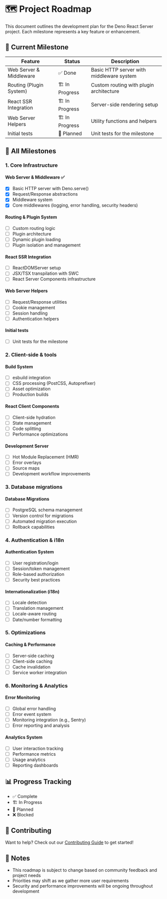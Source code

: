 # 🗺️ Project Roadmap

This document outlines the development plan for the Deno React Server project. Each milestone represents a key feature or enhancement.

## 🎯 Current Milestone

| Feature | Status | Description |
|---|---|---|
| Web Server & Middleware | ✅ Done | Basic HTTP server with middleware system |
| Routing (Plugin System) | 🏗️ In Progress | Custom routing with plugin architecture |
| React SSR Integration | 🏗️ In Progress | Server-side rendering setup |
| Web Server Helpers | 🏗️ In Progress | Utility functions and helpers |
| Initial tests | 📅 Planned | Unit tests for the milestone |

## 📅 All Milestones

### 1. Core Infrastructure

#### Web Server & Middleware ✅
- [x] Basic HTTP server with Deno.serve()
- [x] Request/Response abstractions
- [x] Middleware system
- [x] Core middlewares (logging, error handling, security headers)

#### Routing & Plugin System
- [ ] Custom routing logic
- [ ] Plugin architecture
- [ ] Dynamic plugin loading
- [ ] Plugin isolation and management

#### React SSR Integration
- [ ] ReactDOMServer setup
- [ ] JSX/TSX transpilation with SWC
- [ ] React Server Components infrastructure

#### Web Server Helpers
- [ ] Request/Response utilities
- [ ] Cookie management
- [ ] Session handling
- [ ] Authentication helpers

#### Initial tests
- [ ] Unit tests for the milestone

### 2. Client-side & tools

#### Build System
- [ ] esbuild integration
- [ ] CSS processing (PostCSS, Autoprefixer)
- [ ] Asset optimization
- [ ] Production builds

#### React Client Components
- [ ] Client-side hydration
- [ ] State management
- [ ] Code splitting
- [ ] Performance optimizations

#### Development Server
- [ ] Hot Module Replacement (HMR)
- [ ] Error overlays
- [ ] Source maps
- [ ] Development workflow improvements

### 3. Database migrations

#### Database Migrations
- [ ] PostgreSQL schema management
- [ ] Version control for migrations
- [ ] Automated migration execution
- [ ] Rollback capabilities

### 4. Authentication & i18n

#### Authentication System
- [ ] User registration/login
- [ ] Session/token management
- [ ] Role-based authorization
- [ ] Security best practices

#### Internationalization (i18n)
- [ ] Locale detection
- [ ] Translation management
- [ ] Locale-aware routing
- [ ] Date/number formatting

### 5. Optimizations

#### Caching & Performance
- [ ] Server-side caching
- [ ] Client-side caching
- [ ] Cache invalidation
- [ ] Service worker integration

### 6. Monitoring & Analytics

#### Error Monitoring
- [ ] Global error handling
- [ ] Error event system
- [ ] Monitoring integration (e.g., Sentry)
- [ ] Error reporting and analysis

#### Analytics System
- [ ] User interaction tracking
- [ ] Performance metrics
- [ ] Usage analytics
- [ ] Reporting dashboards

## 📊 Progress Tracking

- ✅ Complete
- 🏗️ In Progress
- 📅 Planned
- ❌ Blocked

## 🤝 Contributing

Want to help? Check out our [Contributing Guide](./CONTRIBUTING.md) to get started!

## 📝 Notes

- This roadmap is subject to change based on community feedback and project needs
- Priorities may shift as we gather more user requirements
- Security and performance improvements will be ongoing throughout development
